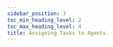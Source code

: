 ```yaml
---
sidebar_position: 3
toc_min_heading_level: 2
toc_max_heading_level: 4
title: Assigning Tasks to Agents
---
```

